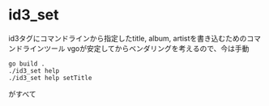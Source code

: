 # id3_set

id3タグにコマンドラインから指定したtitle, album, artistを書き込むためのコマンドラインツール
vgoが安定してからベンダリングを考えるので、今は手動

```
go build .
./id3_set help
./id3_set help setTitle
```
がすべて
